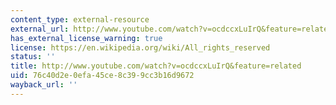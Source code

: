 ```yaml
---
content_type: external-resource
external_url: http://www.youtube.com/watch?v=ocdccxLuIrQ&feature=related
has_external_license_warning: true
license: https://en.wikipedia.org/wiki/All_rights_reserved
status: ''
title: http://www.youtube.com/watch?v=ocdccxLuIrQ&feature=related
uid: 76c40d2e-0efa-45ce-8c39-9cc3b16d9672
wayback_url: ''
---
```

